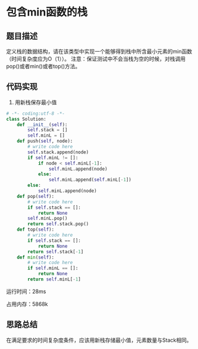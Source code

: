 # 包含min函数的栈


## 题目描述

定义栈的数据结构，请在该类型中实现一个能够得到栈中所含最小元素的min函数（时间复杂度应为O（1））。
注意：保证测试中不会当栈为空的时候，对栈调用pop()或者min()或者top()方法。

## 代码实现

1. 用新栈保存最小值
```python
# -*- coding:utf-8 -*-
class Solution:
    def __init__(self):
        self.stack = []
        self.minL = []
    def push(self, node):
        # write code here
        self.stack.append(node)
        if self.minL != []:
            if node < self.minL[-1]:
                self.minL.append(node)
            else:
                self.minL.append(self.minL[-1])
        else:
            self.minL.append(node)
    def pop(self):
        # write code here
        if self.stack == []:
            return None
        self.minL.pop()
        return self.stack.pop()
    def top(self):
        # write code here
        if self.stack == []:
            return None
        return self.stack[-1]
    def min(self):
        # write code here
        if self.minL == []:
            return None
        return self.minL[-1]
```
运行时间：28ms

占用内存：5868k



## 思路总结

在满足要求的时间复杂度条件，应该用新栈存储最小值，元素数量与Stack相同。